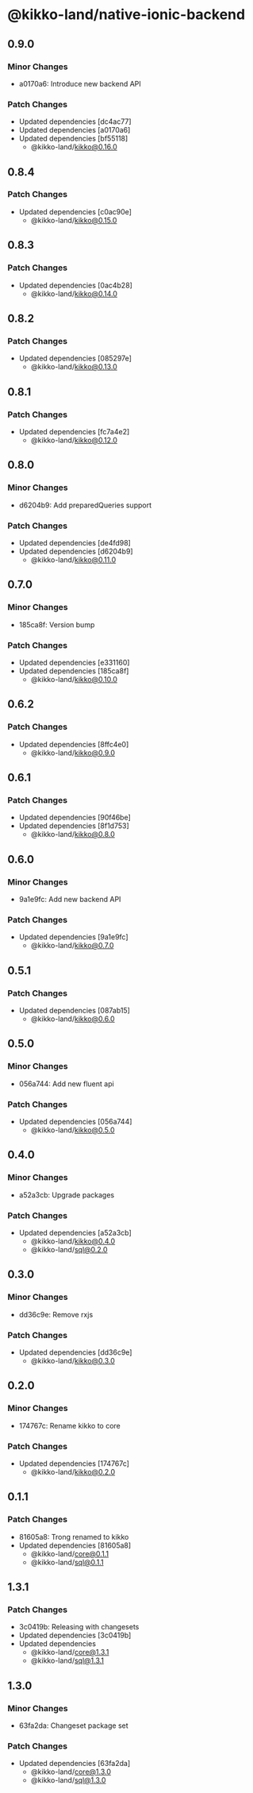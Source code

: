 # @kikko-land/native-ionic-backend

## 0.9.0

### Minor Changes

- a0170a6: Introduce new backend API

### Patch Changes

- Updated dependencies [dc4ac77]
- Updated dependencies [a0170a6]
- Updated dependencies [bf55118]
  - @kikko-land/kikko@0.16.0

## 0.8.4

### Patch Changes

- Updated dependencies [c0ac90e]
  - @kikko-land/kikko@0.15.0

## 0.8.3

### Patch Changes

- Updated dependencies [0ac4b28]
  - @kikko-land/kikko@0.14.0

## 0.8.2

### Patch Changes

- Updated dependencies [085297e]
  - @kikko-land/kikko@0.13.0

## 0.8.1

### Patch Changes

- Updated dependencies [fc7a4e2]
  - @kikko-land/kikko@0.12.0

## 0.8.0

### Minor Changes

- d6204b9: Add preparedQueries support

### Patch Changes

- Updated dependencies [de4fd98]
- Updated dependencies [d6204b9]
  - @kikko-land/kikko@0.11.0

## 0.7.0

### Minor Changes

- 185ca8f: Version bump

### Patch Changes

- Updated dependencies [e331160]
- Updated dependencies [185ca8f]
  - @kikko-land/kikko@0.10.0

## 0.6.2

### Patch Changes

- Updated dependencies [8ffc4e0]
  - @kikko-land/kikko@0.9.0

## 0.6.1

### Patch Changes

- Updated dependencies [90f46be]
- Updated dependencies [8f1d753]
  - @kikko-land/kikko@0.8.0

## 0.6.0

### Minor Changes

- 9a1e9fc: Add new backend API

### Patch Changes

- Updated dependencies [9a1e9fc]
  - @kikko-land/kikko@0.7.0

## 0.5.1

### Patch Changes

- Updated dependencies [087ab15]
  - @kikko-land/kikko@0.6.0

## 0.5.0

### Minor Changes

- 056a744: Add new fluent api

### Patch Changes

- Updated dependencies [056a744]
  - @kikko-land/kikko@0.5.0

## 0.4.0

### Minor Changes

- a52a3cb: Upgrade packages

### Patch Changes

- Updated dependencies [a52a3cb]
  - @kikko-land/kikko@0.4.0
  - @kikko-land/sql@0.2.0

## 0.3.0

### Minor Changes

- dd36c9e: Remove rxjs

### Patch Changes

- Updated dependencies [dd36c9e]
  - @kikko-land/kikko@0.3.0

## 0.2.0

### Minor Changes

- 174767c: Rename kikko to core

### Patch Changes

- Updated dependencies [174767c]
  - @kikko-land/kikko@0.2.0

## 0.1.1

### Patch Changes

- 81605a8: Trong renamed to kikko
- Updated dependencies [81605a8]
  - @kikko-land/core@0.1.1
  - @kikko-land/sql@0.1.1

## 1.3.1

### Patch Changes

- 3c0419b: Releasing with changesets
- Updated dependencies [3c0419b]
- Updated dependencies
  - @kikko-land/core@1.3.1
  - @kikko-land/sql@1.3.1

## 1.3.0

### Minor Changes

- 63fa2da: Changeset package set

### Patch Changes

- Updated dependencies [63fa2da]
  - @kikko-land/core@1.3.0
  - @kikko-land/sql@1.3.0
